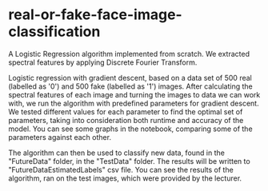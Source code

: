 # real-or-fake-face-image-classification
A Logistic Regression algorithm implemented from scratch. We extracted spectral features by applying Discrete Fourier Transform.

Logistic regression with gradient descent, based on a data set of 500 real (labelled as '0') and 500 fake (labelled as '1') images.
After calculating the spectral features of each image and turning the images to data we can work with, we run the algorithm with predefined parameters for gradient descent.
We tested different values for each parameter to find the optimal set of parameters, taking into consideration both runtime and accuracy of the model. You can see some graphs in the notebook, comparing some of the parameters against each other.

The algorithm can then be used to classify new data, found in the "FutureData" folder, in the "TestData" folder. The results will be written to "FutureDataEstimatedLabels" csv file. You can see the results of the algorithm, ran on the test images, which were provided by the lecturer.
